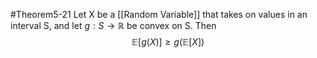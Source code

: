 #Theorem5-21
Let X be a [[Random Variable]] that takes on values in an interval S, and let $g : S\to \mathbb{R}$ be convex on S. Then
$$
\mathbb{E}\left[ g(X) \right] \geqslant g(\mathbb{E}\left[ X \right] )
$$
